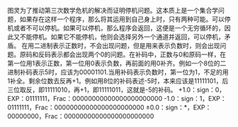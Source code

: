 图灵为了推动第三次数学危机的解决而证明停机问题。这本质上是一个集合学问题，如果存在这样一个程序，那么将其运用到自己身上时，只有两种可能。可以停机或者不可以停机。如果可以停机，那么程序会返回，这便是一个无穷循环的，因此又不能停机。如果它不能停机，他则会选择另外一个通道并返回，可以停机，矛盾。
在用二进制表示正数时，不会出现问题，但是用来表示负数时，则会出现问题。原码和反码表示都会出现两个0的问题。在补码中，正数与0和原码一样，在第一位用1表示正数，第一位用0表示负数，再前面的用0补齐。例如一个8位的二进制补码表示5时，应该为00001101.当用补码表示负数时，第一位为1，不足的用1补全。剩余位数去反再+1。例如用8位的补码表述-5时，本来应该是11111101，后三位取反，即11111010，再+1，即11111011，这就是-5的补码。
+1.0：sign：0，EXP：01111111，Frac：00000000000000000000000
-1.0：sign：1，EXP：01111111，Frac：00000000000000000000000
±0.0：sign：*，EXP：00000000，Frac：00000000000000000000000
